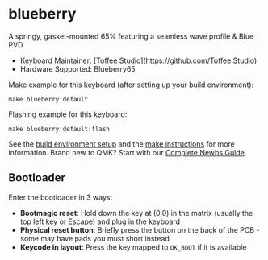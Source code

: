 # blueberry

A springy, gasket-mounted 65% featuring a seamless wave profile & Blue PVD.

* Keyboard Maintainer: [Toffee Studio](https://github.com/Toffee Studio)
* Hardware Supported: Blueberry65

Make example for this keyboard (after setting up your build environment):

    make blueberry:default

Flashing example for this keyboard:

    make blueberry:default:flash

See the [build environment setup](https://docs.qmk.fm/#/getting_started_build_tools) and the [make instructions](https://docs.qmk.fm/#/getting_started_make_guide) for more information. Brand new to QMK? Start with our [Complete Newbs Guide](https://docs.qmk.fm/#/newbs).

## Bootloader

Enter the bootloader in 3 ways:

* **Bootmagic reset**: Hold down the key at (0,0) in the matrix (usually the top left key or Escape) and plug in the keyboard
* **Physical reset button**: Briefly press the button on the back of the PCB - some may have pads you must short instead
* **Keycode in layout**: Press the key mapped to `QK_BOOT` if it is available
